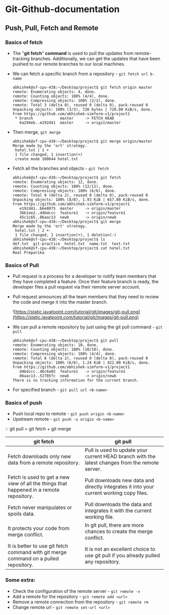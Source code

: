 # Git-Github-documentation
    
## Push, Pull, Fetch and Remote

### Basics of fetch

- The "**git fetch**" **command** is used to pull the updates from remote-tracking branches. Additionally, we can get the updates that have been pushed to our remote branches to our local machines.
- We can fetch a specific branch from a repository - `git fetch url b-name`
    
    ```
    abhishek@sf-cpu-438:~/Desktop/project$ git fetch origin master
    remote: Enumerating objects: 4, done.
    remote: Counting objects: 100% (4/4), done.
    remote: Compressing objects: 100% (2/2), done.
    remote: Total 3 (delta 0), reused 0 (delta 0), pack-reused 0
    Unpacking objects: 100% (3/3), 720 bytes | 720.00 KiB/s, done.
    From https://github.com/abhishek-simform-v1/project1
     * branch            master     -> FETCH_HEAD
       6a294eb..e192d41  master     -> origin/master
    ```
    
- Then merge, `git merge`
    
    ```
    abhishek@sf-cpu-438:~/Desktop/project$ git merge origin/master
    Merge made by the 'ort' strategy.
     hotel.txt | 1 +
     1 file changed, 1 insertion(+)
     create mode 100644 hotel.txt
    ```
    
- Fetch all the branches and objects - `git fetch`
    
    ```
    abhishek@sf-cpu-438:~/Desktop/project$ git fetch
    remote: Enumerating objects: 12, done.
    remote: Counting objects: 100% (12/12), done.
    remote: Compressing objects: 100% (6/6), done.
    remote: Total 8 (delta 2), reused 0 (delta 0), pack-reused 0
    Unpacking objects: 100% (8/8), 1.93 KiB | 657.00 KiB/s, done.
   From https://github.com/abhishek-simform-v1/project1
       e192d41..b6e8075  master     -> origin/master
       36b1ee2..d4bdccc  feature1   -> origin/feature1
       45c1c65..86aac13  newb       -> origin/newb
    abhishek@sf-cpu-438:~/Desktop/project$ git merge
    Merge made by the 'ort' strategy.
     hotel.txt | 2 +-
     1 file changed, 1 insertion(+), 1 deletion(-)
    abhishek@sf-cpu-438:~/Desktop/project$ ls
    def.txt  git-practice  hotel.txt  name.txt  text.txt
    abhishek@sf-cpu-438:~/Desktop/project$ cat hotel.txt
    Real Preparika
    ```
    

### Basics of Pull

- Pull request is a process for a developer to notify team members that they have completed a feature. Once their feature branch is ready, the developer files a pull request via their remote server account.
- Pull request announces all the team members that they need to review the code and merge it into the master branch.
    
    ![https://static.javatpoint.com/tutorial/git/images/git-pull.png](https://static.javatpoint.com/tutorial/git/images/git-pull.png)
    
- We can pull a remote repository by just using the git pull command - `git pull`
    
    ```
    abhishek@sf-cpu-438:~/Desktop/project$ git pull
    remote: Enumerating objects: 10, done.
    remote: Counting objects: 100% (10/10), done.
    remote: Compressing objects: 100% (4/4), done.
    remote: Total 6 (delta 2), reused 0 (delta 0), pack-reused 0
    Unpacking objects: 100% (6/6), 1.24 KiB | 422.00 KiB/s, done.
    From https://github.com/abhishek-simform-v1/project1
       d4bdccc..46c6a02  feature1   -> origin/feature1
       86aac13..52785fc  newb       -> origin/newb
    There is no tracking information for the current branch.
    ```
    
- For specified branch - `git pull url <b-name>`

### Basics of push

- Push local repo to remote - `git push origin <b-name>`
- Upstream remote - `git push -u origin <b-name>`

<aside>
💡 git pull = git fetch + git merge

</aside>

| git fetch | git pull |
| --- | --- |
| Fetch downloads only new data from a remote repository. | Pull is used to update your current HEAD branch with the latest changes from the remote server. |
| Fetch is used to get a new view of all the things that happened in a remote repository. | Pull downloads new data and directly integrates it into your current working copy files. |
| Fetch never manipulates or spoils data. | Pull downloads the data and integrates it with the current working file. |
| It protects your code from merge conflict. | In git pull, there are more chances to create the merge conflict. |
| It is better to use git fetch command with git merge command on a pulled repository. | It is not an excellent choice to use git pull if you already pulled any repository. |

### Some extra:

- Check the configuration of the remote server - `git remote -v`
- Add a remote for the repository - `git remote add <url>`
- Remove a remote connection from the repository - `git remote rm`
- Change remote url - `git remote set-url <url>`
